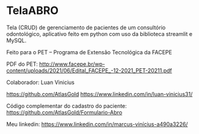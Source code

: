 # TelaABRO

Tela (CRUD) de gerenciamento de pacientes de um consultório odontológico, aplicativo feito em python com uso da biblioteca streamlit e MySQL.



Feito para o PET – Programa de Extensão Tecnológica da FACEPE 

PDF do PET:
http://www.facepe.br/wp-content/uploads/2021/06/Edital_FACEPE_-12-2021_PET-20211.pdf


Colaborador:
Luan Vinicius

https://github.com/AtlasGold
https://www.linkedin.com/in/luan-vinicius31/


Código complementar do cadastro do paciente:
https://github.com/AtlasGold/Formulario-Abro

Meu linkedin:
https://www.linkedin.com/in/marcus-vinícius-a490a3226/
